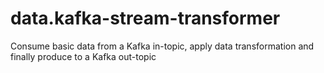 # data.kafka-stream-transformer
Consume basic data from a Kafka in-topic, apply data transformation and finally produce to a Kafka out-topic  
